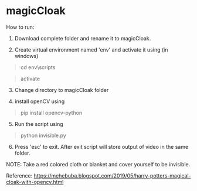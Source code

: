 # magicCloak

How to run:

1. Download complete folder and rename it to magicCloak.

2. Create virtual environment named 'env' and activate it using (in windows)

>cd env\scripts

>activate

3. Change directory to magicCloak folder

4. install openCV using

>pip install opencv-python

5. Run the script using

>python invisible.py

6. Press 'esc' to exit. After exit script will store output of video in the same folder.

NOTE: Take a red colored cloth or blanket and cover yourself to be invisible.

Reference: https://mehebuba.blogspot.com/2019/05/harry-potters-magical-cloak-with-opencv.html
